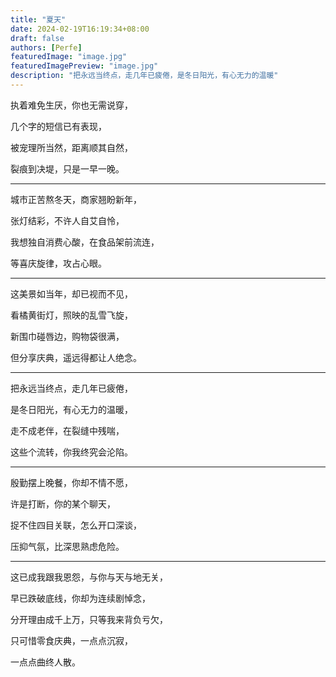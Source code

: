 ```yaml
---
title: "夏天"
date: 2024-02-19T16:19:34+08:00
draft: false
authors: [Perfe]
featuredImage: "image.jpg"
featuredImagePreview: "image.jpg"
description: "把永远当终点，走几年已疲倦，是冬日阳光，有心无力的温暖"
---
```

<!--more-->

执着难免生厌，你也无需说穿，

几个字的短信已有表现，

被宠理所当然，距离顺其自然，

裂痕到决堤，只是一早一晚。

---

城市正苦熬冬天，商家翘盼新年，

张灯结彩，不许人自艾自怜，

我想独自消费心酸，在食品架前流连，

等喜庆旋律，攻占心眼。

---

这美景如当年，却已视而不见，

看橘黄街灯，照映的乱雪飞旋，

新围巾碰唇边，购物袋很满，

但分享庆典，遥远得都让人绝念。

---

把永远当终点，走几年已疲倦，

是冬日阳光，有心无力的温暖，

走不成老伴，在裂缝中残喘，

这些个流转，你我终究会沦陷。

---

殷勤摆上晚餐，你却不情不愿，

许是打断，你的某个聊天，

捉不住四目关联，怎么开口深谈，

压抑气氛，比深思熟虑危险。

---

这已成我跟我恩怨，与你与天与地无关，

早已跌破底线，你却为连续剧悼念，

分开理由成千上万，只等我来背负亏欠，

只可惜零食庆典，一点点沉寂，

一点点曲终人散。
